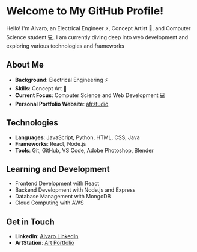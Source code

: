 # Welcome to My GitHub Profile!

Hello! I'm Alvaro, an Electrical Engineer ⚡, Concept Artist 🎨, and Computer Science student 💻. I am currently diving deep into web development and exploring various technologies and frameworks

## About Me

- **Background**: Electrical Engineering ⚡
- **Skills**: Concept Art 🎨
- **Current Focus**: Computer Science and Web Development 💻
- **Personal Portfolio Website**: [afrstudio](https://alvaro347.github.io/afrstudio/)

## Technologies

- **Languages**: JavaScript, Python, HTML, CSS, Java
- **Frameworks**: React, Node.js
- **Tools**: Git, GitHub, VS Code, Adobe Photoshop, Blender

## Learning and Development

- Frontend Development with React
- Backend Development with Node.js and Express
- Database Management with MongoDB
- Cloud Computing with AWS

## Get in Touch

- **LinkedIn**: [Alvaro LinkedIn](https://www.linkedin.com/in/alvaro-fernandez-rodriguez/)
- **ArtStation**: [Art Portfolio](https://www.artstation.com/alvaro347)
